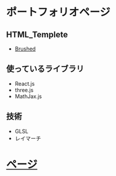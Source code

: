 # ポートフォリオページ
## HTML_Templete
* [Brushed](http://www.themes.alessioatzeni.com/html/brushed/index.html)

## 使っているライブラリ
* React.js
* three.js
* MathJax.js

## 技術
* GLSL
* レイマーチ

# [ページ](https://muripolife.github.io/mypage_home.html)
